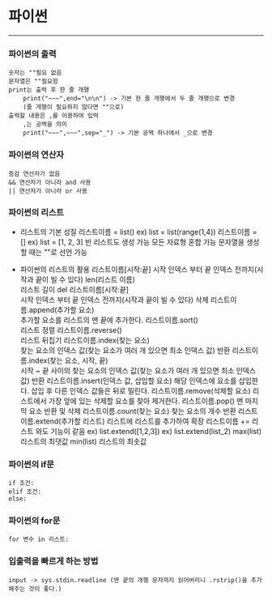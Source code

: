 # 파이썬
------------------------
### 파이썬의 출력
    숫자는 ""필요 없음
    문자열은 ""필요함
    print는 출력 후 한 줄 개행
        print("~~~",end="\n\n") -> 기본 한 줄 개행에서 두 줄 개행으로 변경
        (줄 개행이 필요하지 않다면 ""으로)
    출력할 내용은 ,를 이용하여 입력
        ,는 공백을 의미
        print("~~~",~~~",sep="_") -> 기본 공백 하나에서 _으로 변경

### 파이썬의 연산자
    증감 연산자가 없음
    && 연산자가 아니라 and 사용
    || 연산자가 아니라 or 사용

### 파이썬의 리스트
* 리스트의 기본 성질
    리스트이름 = list()
        ex) list = list(range(1,4))
    리스트이름 = [] 
        ex) list = [1, 2, 3]
    빈 리스트도 생성 가능
    모든 자료형 혼합 가능
    문자열을 생성할 때는 ""로 선언 가능

* 파이썬의 리스트의 활용
    리스트이름[시작:끝]
        시작 인덱스 부터 끝 인덱스 전까지(시작과 끝이 빌 수 있다)
    len(리스트 이름)                        
        리스트 길이
    del 리스트이름[시작:끝]                  
        시작 인덱스 부터 끝 인덱스 전까지(시작과 끝이 빌 수 있다) 삭제
    리스트이름.append(추가할 요소)           
        추가할 요소를 리스트의 맨 끝에 추가한다.
    리스트이름.sort()                       
        리스트 정렬
    리스트이름.reverse()                    
        리스트 뒤집기
    리스트이름.index(찾는 요소)              
        찾는 요소의 인덱스 값(찾는 요소가 여러 개 있으면 최소 인덱스 값) 반환
    리스트이름.index(찾는 요소, 시작, 끝)     
        시작 ~ 끝 사이의 찾는 요소의 인덱스 값(찾는 요소가 여러 개 있으면 최소 인덱스 값) 반환
    리스트이름.insert(인덱스 값, 삽입할 요소) 
        해당 인덱스에 요소를 삽입한다. 삽입 후 다른 인덱스 값들은 뒤로 밀린다.
    리스트이름.remove(삭제할 요소)
        리스트에서 가장 앞에 있는 삭제할 요소를 찾아 제거한다.
    리스트이름.pop() 
        맨 마지막 요소 반환 및 삭제
    리스트이름.count(찾는 요소)
        찾는 요소의 개수 반환
    리스트이름.extend(추가할 리스트) 
        리스트에 리스트를 추가하여 확장
        리스트이름 += 리스트   와도 기능이 같음
        ex) list.extend([1,2,3])
        ex) list.extend(list_2)
    max(list)
        리스트의 최댓값
    min(list)
        리스트의 최솟값

### 파이썬의 if문
    if 조건:
    elif 조건:
    else:

### 파이썬의 for문
    for 변수 in 리스트:

### 입출력을 빠르게 하는 방법
    input -> sys.stdin.readline (맨 끝의 개행 문자까지 읽어버리니 .rstrip()을 추가해주는 것이 좋다.)